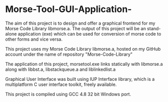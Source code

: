 # Morse-Tool-GUI-Application-

The aim of this project is to design and offer a graphical frontend for my Morse Code Library libmorse.a. The output of this project will be an stand-alone application (exe) which can be used for conversion of morse code to other forms and vice versa.

This project uses my Morse Code Library libmorse.a, hosted on my GitHub account under the name of repository "Morse-Code-Library"

The application of this project, morsetool.exe links statically with libmorse.a along with libbst.a, libstackqueue.a and liblinkedlist.a

Graphical User Interface was built using IUP Interface library, which is a multiplatform C user interface toolkit, freely available.

This project is compiled using GCC 4.8 32 bit Windows port.
